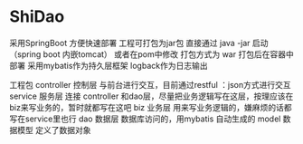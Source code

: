 # ShiDao
采用SpringBoot 方便快速部署
工程可打包为jar包 直接通过 java -jar 启动（spring boot 内嵌tomcat）
或者在pom中修改 打包方式为 war 打包后在容器中部署
采用mybatis作为持久层框架
logback作为日志输出

工程包
controller 控制层
与前台进行交互，目前通过restful ：json方式进行交互
service 服务层
连接 controller 和dao层，尽量把业务逻辑写在这层，按理应该在biz来写业务的，暂时就都写在这吧
biz 业务层
用来写业务逻辑的，嫌麻烦的话都写在service里也行
dao 数据层
数据库访问的，用mybatis 自动生成的
model 数据模型
定义了数据对象